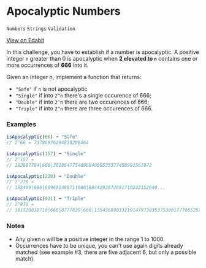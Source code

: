# Apocalyptic Numbers

`Numbers` `Strings` `Validation`

[View on Edabit](https://edabit.com/challenge/nY4MYku8Sn9kDs8m8)

In this challenge, you have to establish if a number is apocalyptic. A positive integer `n` greater than 0 is apocalyptic when **2 elevated to `n`** contains one or more occurrences of **666** into it.

Given an integer n, implement a function that returns:

- `"Safe"` if `n` is not apocalyptic
- `"Single"` if into `2^n` there's a single occurence of 666;
- `"Double"` if into `2^n` there are two occurences of 666;
- `"Triple"` if into `2^n` there are three occurences of 666.

### Examples

```js
isApocalyptic(66) ➞ "Safe"
// 2^66 = 73786976294838206464

isApocalyptic(157) ➞ "Single"
// 2^157 =
// 182687704|666|362864775460604089535377456991567872

isApocalyptic(220) ➞ "Double"
// 2^220 =
// 168499|666|66969149871|666|8844293872691710232152640...

isApocalyptic(931) ➞ "Triple"
// 2^931 =
// 181520618710|666|8777829|666|135436890332191479738353753001777065257954029122510259245050254290156440857653562895251700406555730694879815558725330603736697259064676478076718090|666|...
```

### Notes

- Any given `n` will be a positive integer in the range 1 to 1000.
- Occurrences have to be unique, you can't use again digits already matched (see example #3, there are five adjacent 6, but only a possible match).
